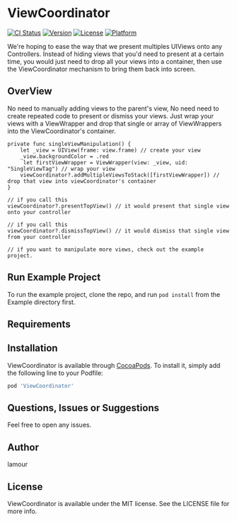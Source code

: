 # ViewCoordinator

[![CI Status](http://img.shields.io/travis/LamourBt/ViewCoordinator.svg?style=flat)](https://travis-ci.org/LamourBt/ViewCoordinator)
[![Version](https://img.shields.io/cocoapods/v/ViewCoordinator.svg?style=flat)](http://cocoapods.org/pods/ViewCoordinator)
[![License](https://img.shields.io/cocoapods/l/ViewCoordinator.svg?style=flat)](http://cocoapods.org/pods/ViewCoordinator)
[![Platform](https://img.shields.io/cocoapods/p/ViewCoordinator.svg?style=flat)](http://cocoapods.org/pods/ViewCoordinator)


We're hoping to ease the way that we present multiples UIViews onto any Controllers.
Instead of hiding views that you'd need to present at a certain time, you would just need to
drop all your views into a container, then use the ViewCoordinator mechanism to bring them back into screen.

## OverView

No need to manually adding views to the parent's view, No need need to create repeated code to present or dismiss
your views. Just wrap your views with a ViewWrapper and drop that single or array of ViewWrappers into the ViewCoordinator's container.

```
private func singleViewManipulation() {
	let _view = UIView(frame: view.frame) // create your view
	_view.backgroundColor = .red
     let firstViewWrapper = ViewWrapper(view: _view, uid: "SingleViewTag") // wrap your view
	viewCoordinator?.addMultipleViewsToStack([firstViewWrapper]) // drop that view into viewCoordinator's container
}

// if you call this
viewCoordinator?.presentTopView() // it would present that single view onto your controller

// if you call this
viewCoordinator?.dismissTopView() // it would dismiss that single view from your controller

// if you want to manipulate more views, check out the example project.

```
## Run Example Project

To run the example project, clone the repo, and run `pod install` from the Example directory first.

## Requirements

## Installation

ViewCoordinator is available through [CocoaPods](http://cocoapods.org). To install
it, simply add the following line to your Podfile:

```ruby
pod 'ViewCoordinator'
```

## Questions, Issues or Suggestions

Feel free to open any issues.

## Author

lamour

## License

ViewCoordinator is available under the MIT license. See the LICENSE file for more info.
